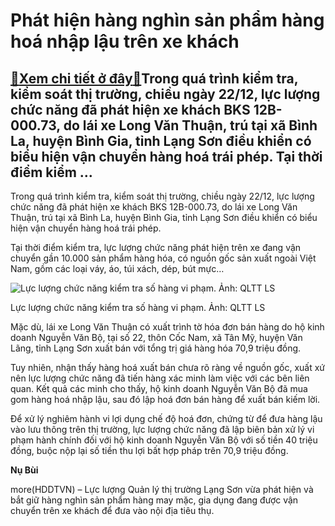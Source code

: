 Phát hiện hàng nghìn sản phẩm hàng hoá nhập lậu trên xe khách
=============================================================

[:gift:Xem chi tiết ở đây:gift:](https://hddtvn.com/phat-hien-hang-nghin-san-pham-hang-hoa-nhap-lau-tren-xe-khach/)Trong quá trình kiểm tra, kiểm soát thị trường, chiều ngày 22/12, lực lượng chức năng đã phát hiện xe khách BKS 12B-000.73, do lái xe Long Văn Thuận, trú tại xã Bình La, huyện Bình Gia, tỉnh Lạng Sơn điều khiển có biểu hiện vận chuyển hàng hoá trái phép. Tại thời điểm kiểm …
-----------------------------------------------------------------------------------------------------------------------------------------------------------------------------------------------------------------------------------------------------------------------------------


Trong quá trình kiểm tra, kiểm soát thị trường, chiều ngày 22/12, lực lượng chức năng đã phát hiện xe khách BKS 12B-000.73, do lái xe Long Văn Thuận, trú tại xã Bình La, huyện Bình Gia, tỉnh Lạng Sơn điều khiển có biểu hiện vận chuyển hàng hoá trái phép.


Tại thời điểm kiểm tra, lực lượng chức năng phát hiện trên xe đang vận chuyển gần 10.000 sản phẩm hàng hóa, có nguồn gốc sản xuất ngoài Việt Nam, gồm các loại váy, áo, túi xách, dép, bút mực…





![Lực lượng chức năng kiểm tra số hàng vi phạm. Ảnh: QLTT LS](https://hddtvn.com/wp-content/uploads/2021/01/5946_image1_-_2020-12-24T095819.777.jpg "Lực lượng chức năng kiểm tra số hàng vi phạm. Ảnh: QLTT LS")


Lực lượng chức năng kiểm tra số hàng vi phạm. Ảnh: QLTT LS



Mặc dù, lái xe Long Văn Thuận có xuất trình tờ hóa đơn bán hàng do hộ kinh doanh Nguyễn Văn Bộ, tại số 22, thôn Cốc Nam, xã Tân Mỹ, huyện Văn Lãng, tỉnh Lạng Sơn xuất bán với tổng trị giá hàng hóa 70,9 triệu đồng.


Tuy nhiên, nhận thấy hàng hoá xuất bán chưa rõ ràng về nguồn gốc, xuất xứ nên lực lượng chức năng đã tiến hàng xác minh làm việc với các bên liên quan. Kết quả các minh cho thấy, hộ kinh doanh Nguyễn Văn Bộ đã mua gom hàng hoá nhập lậu, sau đó lập hoá đơn bán hàng để xuất bán kiếm lời.


Để xử lý nghiêm hành vi lợi dụng chế độ hoá đơn, chứng từ để đưa hàng lậu vào lưu thông trên thị trường, lực lượng chức năng đã lập biên bản xử lý vi phạm hành chính đối với hộ kinh doanh Nguyễn Văn Bộ với số tiền 40 triệu đồng, buộc nộp lại số tiền thu lợi bất hợp pháp trên 70,9 triệu đồng.




**Nụ Bùi**



more(HDDTVN) – Lực lượng Quản lý thị trường Lạng Sơn vừa phát hiện và bắt giữ hàng nghìn sản phẩm hàng may mặc, gia dụng đang được vận chuyển trên xe khách để đưa vào nội địa tiêu thụ.

